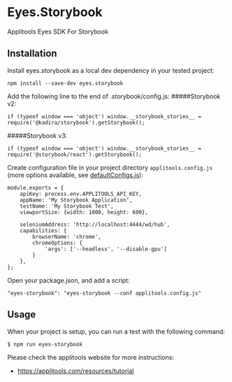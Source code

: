 # Eyes.Storybook

Applitools Eyes SDK For Storybook
## Installation

Install eyes.storybook as a local dev dependency in your tested project:

    npm install --save-dev eyes.storybook
    
Add the following line to the end of .storybook/config.js:
#####Storybook v2:

    if (typeof window === 'object') window.__storybook_stories__ = require('@kadira/storybook').getStorybook();
#####Storybook v3:

    if (typeof window === 'object') window.__storybook_stories__ = require('@storybook/react').getStorybook();
    
Create configuration file in your project directory `applitools.config.js` (more options available, see [defaultConfigs.js](src/defaultConfigs.js)):

    module.exports = {
        apiKey: process.env.APPLITOOLS_API_KEY,
        appName: 'My Storybook Application',
        testName: 'My Storybook Test',
        viewportSize: {width: 1000, height: 600},

        seleniumAddress: 'http://localhost:4444/wd/hub',
        capabilities: {
            browserName: 'chrome',
            chromeOptions: {
                'args': ['--headless', '--disable-gpu']
            }
        },
    };

Open your package.json, and add a script:

    "eyes-storybook": "eyes-storybook --conf applitools.config.js"


## Usage

When your project is setup, you can run a test with the following command:

```
$ npm run eyes-storybook
```

Please check the applitools website for more instructions:

- https://applitools.com/resources/tutorial

